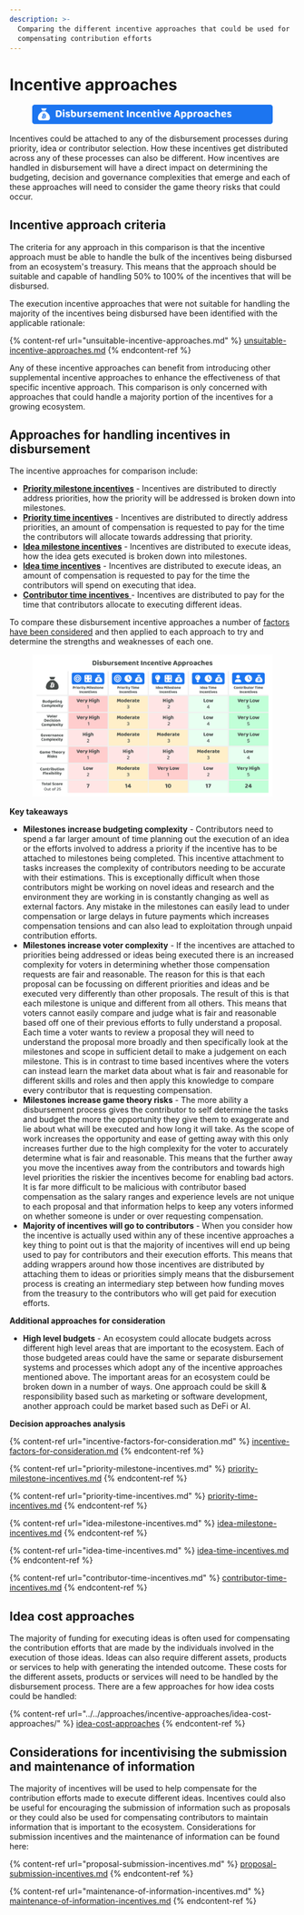 ```yaml
---
description: >-
  Comparing the different incentive approaches that could be used for
  compensating contribution efforts
---
```


# Incentive approaches

<figure><img src="../../.gitbook/assets/disbursement-incentive-approaches-title.png" alt=""><figcaption></figcaption></figure>

Incentives could be attached to any of the disbursement processes during priority, idea or contributor selection. How these incentives get distributed across any of these processes can also be different. How incentives are handled in disbursement will have a direct impact on determining the budgeting, decision and governance complexities that emerge and each of these approaches will need to consider the game theory risks that could occur.



## Incentive approach criteria

The criteria for any approach in this comparison is that the incentive approach must be able to handle the bulk of the incentives being disbursed from an ecosystem's treasury. This means that the approach should be suitable and capable of handling 50% to 100% of the incentives that will be disbursed.

The execution incentive approaches that were not suitable for handling the majority of the incentives being disbursed have been identified with the applicable rationale:

{% content-ref url="unsuitable-incentive-approaches.md" %}
[unsuitable-incentive-approaches.md](unsuitable-incentive-approaches.md)
{% endcontent-ref %}

Any of these incentive approaches can benefit from introducing other supplemental incentive approaches to enhance the effectiveness of that specific incentive approach. This comparison is only concerned with approaches that could handle a majority portion of the incentives for a growing ecosystem.



## Approaches for handling incentives in disbursement

The incentive approaches for comparison include:

* [**Priority milestone incentives**](priority-milestone-incentives.md) - Incentives are distributed to directly address priorities, how the priority will be addressed is broken down into milestones.
* [**Priority time incentives**](priority-time-incentives.md) - Incentives are distributed to directly address priorities, an amount of compensation is requested to pay for the time the contributors will allocate towards addressing that priority.
* [**Idea milestone incentives**](idea-milestone-incentives.md) - Incentives are distributed to execute ideas, how the idea gets executed is broken down into milestones.
* [**Idea time incentives**](idea-time-incentives.md) - Incentives are distributed to execute ideas, an amount of compensation is requested to pay for the time the contributors will spend on executing that idea.
* [**Contributor time incentives** ](contributor-time-incentives.md)- Incentives are distributed to pay for the time that contributors allocate to executing different ideas.



To compare these disbursement incentive approaches a number of [factors have been considered](incentive-factors-for-consideration.md) and then applied to each approach to try and determine the strengths and weaknesses of each one.

<figure><img src="../../.gitbook/assets/disbursement-incentive-approaches.png" alt=""><figcaption></figcaption></figure>



**Key takeaways**

* **Milestones increase budgeting complexity** - Contributors need to spend a far larger amount of time planning out the execution of an idea or the efforts involved to address a priority if the incentive has to be attached to milestones being completed. This incentive attachment to tasks increases the complexity of contributors needing to be accurate with their estimations. This is exceptionally difficult when those contributors might be working on novel ideas and research and the environment they are working in is constantly changing as well as external factors. Any mistake in the milestones can easily lead to under compensation or large delays in future payments which increases compensation tensions and can also lead to exploitation through unpaid contribution efforts.
* **Milestones increase voter complexity** - If the incentives are attached to priorities being addressed or ideas being executed there is an increased complexity for voters in determining whether those compensation requests are fair and reasonable. The reason for this is that each proposal can be focussing on different priorities and ideas and be executed very differently than other proposals. The result of this is that each milestone is unique and different from all others. This means that voters cannot easily compare and judge what is fair and reasonable based off one of their previous efforts to fully understand a proposal. Each time a voter wants to review a proposal they will need to understand the proposal more broadly and then specifically look at the milestones and scope in sufficient detail to make a judgement on each milestone. This is in contrast to time based incentives where the voters can instead learn the market data about what is fair and reasonable for different skills and roles and then apply this knowledge to compare every contributor that is requesting compensation.
* **Milestones increase game theory risks** - The more ability a disbursement process gives the contributor to self determine the tasks and budget the more the opportunity they give them to exaggerate and lie about what will be executed and how long it will take. As the scope of work increases the opportunity and ease of getting away with this only increases further due to the high complexity for the voter to accurately determine what is fair and reasonable. This means that the further away you move the incentives away from the contributors and towards high level priorities the riskier the incentives become for enabling bad actors. It is far more difficult to be malicious with contributor based compensation as the salary ranges and experience levels are not unique to each proposal and that information helps to keep any voters informed on whether someone is under or over requesting compensation.
* **Majority of incentives will go to contributors** - When you consider how the incentive is actually used within any of these incentive approaches a key thing to point out is that the majority of incentives will end up being used to pay for contributors and their execution efforts. This means that adding wrappers around how those incentives are distributed by attaching them to ideas or priorities simply means that the disbursement process is creating an intermediary step between how funding moves from the treasury to the contributors who will get paid for execution efforts.



**Additional approaches for consideration**

* **High level budgets** - An ecosystem could allocate budgets across different high level areas that are important to the ecosystem. Each of those budgeted areas could have the same or separate disbursement systems and processes which adopt any of the incentive approaches mentioned above. The important areas for an ecosystem could be broken down in a number of ways. One approach could be skill & responsibility based such as marketing or software development, another approach could be market based such as DeFi or AI.



**Decision approaches analysis**

{% content-ref url="incentive-factors-for-consideration.md" %}
[incentive-factors-for-consideration.md](incentive-factors-for-consideration.md)
{% endcontent-ref %}

{% content-ref url="priority-milestone-incentives.md" %}
[priority-milestone-incentives.md](priority-milestone-incentives.md)
{% endcontent-ref %}

{% content-ref url="priority-time-incentives.md" %}
[priority-time-incentives.md](priority-time-incentives.md)
{% endcontent-ref %}

{% content-ref url="idea-milestone-incentives.md" %}
[idea-milestone-incentives.md](idea-milestone-incentives.md)
{% endcontent-ref %}

{% content-ref url="idea-time-incentives.md" %}
[idea-time-incentives.md](idea-time-incentives.md)
{% endcontent-ref %}

{% content-ref url="contributor-time-incentives.md" %}
[contributor-time-incentives.md](contributor-time-incentives.md)
{% endcontent-ref %}



## Idea cost approaches

The majority of funding for executing ideas is often used for compensating the contribution efforts that are made by the individuals involved in the execution of those ideas. Ideas can also require different assets, products or services to help with generating the intended outcome. These costs for the different assets, products or services will need to be handled by the disbursement process. There are a few approaches for how idea costs could be handled:

{% content-ref url="../../approaches/incentive-approaches/idea-cost-approaches/" %}
[idea-cost-approaches](../../approaches/incentive-approaches/idea-cost-approaches/)
{% endcontent-ref %}



## Considerations for incentivising the submission and maintenance of information

The majority of incentives will be used to help compensate for the contribution efforts made to execute different ideas. Incentives could also be useful for encouraging the submission of information such as proposals or they could also be used for compensating contributors to maintain information that is important to the ecosystem. Considerations for submission incentives and the maintenance of information can be found here:

{% content-ref url="proposal-submission-incentives.md" %}
[proposal-submission-incentives.md](proposal-submission-incentives.md)
{% endcontent-ref %}

{% content-ref url="maintenance-of-information-incentives.md" %}
[maintenance-of-information-incentives.md](maintenance-of-information-incentives.md)
{% endcontent-ref %}

